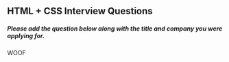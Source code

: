 
## HTML + CSS Interview Questions
##### Please add the question below along with the title and company you were applying for.
WOOF